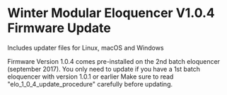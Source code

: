 # Winter Modular Eloquencer V1.0.4 Firmware Update

Includes updater files for Linux, macOS and Windows

Firmware Version 1.0.4 comes pre-installed on the 2nd batch eloquencer (september 2017).
You only need to update if you have a 1st batch eloquencer with version 1.0.1 or earlier
Make sure to read "elo_1_0_4_update_procedure" carefully before updating.
